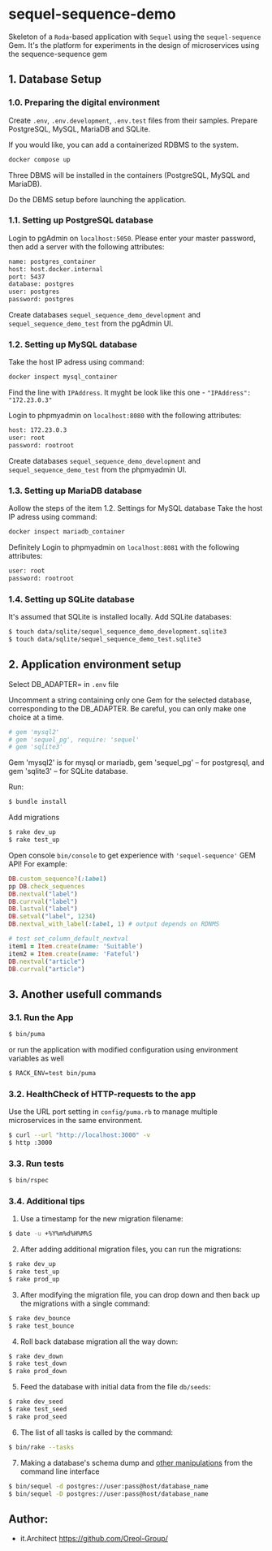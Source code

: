# sequel-sequence-demo
Skeleton of a `Roda`-based application with `Sequel` using the `sequel-sequence` Gem.
It's the platform for experiments in the design of microservices using the sequence-sequence gem

## 1. Database Setup
### 1.0. Preparing the digital environment
Create `.env`, `.env.development`, `.env.test` files from their samples.
Prepare PostgreSQL, MySQL, MariaDB and SQLite.

If you would like, you can add a containerized RDBMS to the system.
```bash
docker compose up
```
Three DBMS will be installed in the containers (PostgreSQL, MySQL and MariaDB).

Do the DBMS setup before launching the application.

### 1.1. Setting up PostgreSQL database
Login to pgAdmin on `localhost:5050`. Please enter your master password, then add a server with the following attributes: 
```bash
name: postgres_container
host: host.docker.internal
port: 5437
database: postgres
user: postgres
password: postgres
```
Сreate databases `sequel_sequence_demo_development` and `sequel_sequence_demo_test` from the pgAdmin UI.

### 1.2. Setting up MySQL database
Take the host IP adress using command:
```bash
docker inspect mysql_container
```
Find the line with `IPAddress`. It myght be look like this one - `"IPAddress": "172.23.0.3"`

Login to phpmyadmin on `localhost:8080` with the following attributes:
```bash
host: 172.23.0.3
user: root
password: rootroot
```
Create databases `sequel_sequence_demo_development` and `sequel_sequence_demo_test` from the phpmyadmin UI.

### 1.3. Setting up MariaDB database
Аollow the steps of the item 1.2. Settings for MySQL database
Take the host IP adress using command:
```bash
docker inspect mariadb_container
```
Definitely Login to phpmyadmin on `localhost:8081` with the following attributes:
```bash
user: root
password: rootroot
```

### 1.4. Setting up SQLite database
It's assumed that SQLite is installed locally.
Add SQLite databases:
```bash
$ touch data/sqlite/sequel_sequence_demo_development.sqlite3
$ touch data/sqlite/sequel_sequence_demo_test.sqlite3
```

## 2. Application environment setup
Select DB_ADAPTER= in `.env` file

Uncomment a string containing only one Gem for the selected database, corresponding to the DB_ADAPTER. Be careful, you can only make one choice at a time.
```ruby
# gem 'mysql2'
# gem 'sequel_pg', require: 'sequel'
# gem 'sqlite3'
```
Gem 'mysql2' is for mysql or mariadb, gem 'sequel_pg' – for postgresql, and gem 'sqlite3' – for SQLite database.

Run:
```bash
$ bundle install
```
Add migrations 
```bash
$ rake dev_up  
$ rake test_up 
```

Open console `bin/console` to get experience with `'sequel-sequence'` GEM API! 
For example:
```ruby
DB.custom_sequence?(:label)
pp DB.check_sequences
DB.nextval("label")
DB.currval("label")
DB.lastval("label")
DB.setval("label", 1234)
DB.nextval_with_label(:label, 1) # output depends on RDNMS

# test set_column_default_nextval
item1 = Item.create(name: 'Suitable')
item2 = Item.create(name: 'Fateful')
DB.nextval("article")
DB.currval("article")
```

## 3. Another usefull commands
### 3.1. Run the App
```bash
$ bin/puma
```
or run the application with modified configuration using environment variables as well
```bash
$ RACK_ENV=test bin/puma
```

### 3.2. HealthCheck of HTTP-requests to the app
Use the URL port setting in `config/puma.rb` to manage multiple microservices in the same environment.
```bash
$ curl --url "http://localhost:3000" -v
$ http :3000
```

### 3.3. Run tests
```bash
$ bin/rspec
```

### 3.4. Additional tips
1. Use a timestamp for the new migration filename:
```bash
$ date -u +%Y%m%d%H%M%S
```
2. After adding additional migration files, you can run the migrations:
```bash
$ rake dev_up  
$ rake test_up 
$ rake prod_up 
```
3. After modifying the migration file, you can drop down and then back up the migrations with a single command:
```bash
$ rake dev_bounce  
$ rake test_bounce 
```
4. Roll back database migration all the way down:
```bash
$ rake dev_down  
$ rake test_down 
$ rake prod_down 
```
5. Feed the database with initial data from the file `db/seeds`:
```bash
$ rake dev_seed
$ rake test_seed
$ rake prod_seed
```
6. The list of all tasks is called by the command:
```bash
$ bin/rake --tasks
```
7. Making a database's schema dump and [other manipulations](https://sequel.jeremyevans.net/rdoc/files/doc/bin_sequel_rdoc.html) from the command line interface
```bash
$ bin/sequel -d postgres://user:pass@host/database_name
$ bin/sequel -D postgres://user:pass@host/database_name
```

## Author:
* it.Architect https://github.com/Oreol-Group/
